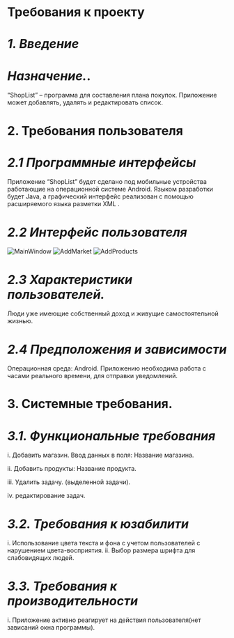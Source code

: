 # **Требования к проекту**
# ***1. Введение***
# ***Назначение.***.
“ShopList” – программа для составления плана покупок. Приложение может добавлять, удалять и редактировать список.
# **2. Требования пользователя**
# ***2.1 Программные интерфейсы***
Приложение “ShopList” будет сделано под мобильные устройства работающие на операционной системе Android. Языком разработки будет Java, а графический интерфейс реализован с помощью расширяемого языка разметки XML .
# ***2.2 Интерфейс пользователя***
![MainWindow](https://github.com/vladsenko1/Tritpo2/blob/master/mockup/start.PNG)
![AddMarket](https://github.com/vladsenko1/Tritpo2/blob/master/mockup/add%20market.PNG)
![AddProducts](https://github.com/vladsenko1/Tritpo2/blob/master/mockup/add%20products.PNG)
#  ***2.3 Характеристики пользователей.***
Люди уже имеющие собственный доход и живущие самостоятельной жизнью.
# ***2.4 Предположения и зависимости***
Операционная среда: Android. Приложению необходима работа с часами реального времени, для отправки уведомлений.
# **3. Системные требования.**
# ***3.1. Функциональные требования***
i. Добавить магазин. Ввод данных в поля:
Название магазина.


ii. Добавить продукты:
Название продукта. 


iii. Удалить задачу. (выделенной задачи).


iv. редактирование задач.


# ***3.2. Требования к юзабилити***
i. Использование цвета текста и фона с учетом пользователей с нарушением цвета-восприятия.
ii. Выбор размера шрифта для слабовидящих людей.
# ***3.3. Требования к производительности***
i. Приложение активно реагирует на действия пользователя(нет зависаний окна программы).
